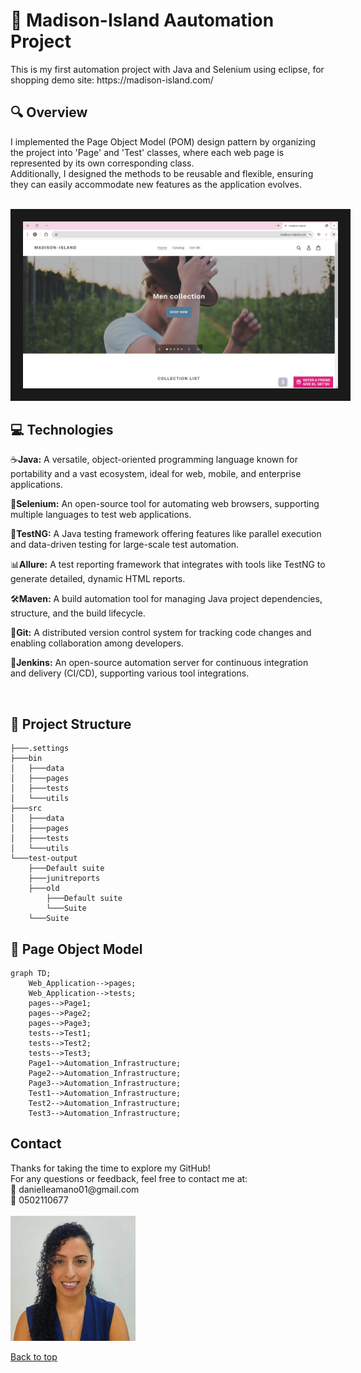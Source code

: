 
<h1> 💯	Madison-Island Aautomation Project</h1>
This is my first automation project with Java and Selenium using eclipse, for shopping demo site: https://madison-island.com/ <br>
<!--Further details can be found on the following website: __  -->

<h2> 🔍 Overview </h2>
I implemented the Page Object Model (POM) design pattern by organizing the project into 'Page' and 'Test' classes, where each web page is represented by its own corresponding class. <br>
Additionally, I designed the methods to be reusable and flexible, ensuring they can easily accommodate new features as the application evolves. <br>
<br>
<p align="center">
<img src="images/website-general.jpeg" alt="A beautiful scenery"  width="780" border="20" >
</p>
<h2>💻 Technologies </h2>
<p>☕<b>Java:</b> A versatile, object-oriented programming language known for portability and a vast ecosystem, ideal for web, mobile, and enterprise applications.<br></p>
<p>💽<b>Selenium:</b> An open-source tool for automating web browsers, supporting multiple languages to test web applications.<br></p>
<p>🧰<b>TestNG:</b> A Java testing framework offering features like parallel execution and data-driven testing for large-scale test automation.<br></p>
<p>📊<b>Allure:</b> A test reporting framework that integrates with tools like TestNG to generate detailed, dynamic HTML reports.<br></p>
<p>🛠️<b>Maven:</b> A build automation tool for managing Java project dependencies, structure, and the build lifecycle.<br></p>
<p>🌳<b>Git:</b> A distributed version control system for tracking code changes and enabling collaboration among developers.<br></p>
<p>🤖<b>Jenkins:</b> An open-source automation server for continuous integration and delivery (CI/CD), supporting various tool integrations.<br></p>
<br>


<!--<h2>📊 Reports </h2>
 -->

<!-- <h2>📖 User Guide </h2>
Please review this file: https://docs.google.com/document/d/1krdPGVB7Q1rza0lzCrx5gbg1yLOrP-CuVnI-RYg-5f0/edit?usp=sharing
ads the file to GitHub
 -->
 

<h2>📂 Project Structure</h2> 

```
├───.settings
├───bin
│   ├───data
│   ├───pages
│   ├───tests
│   └───utils
├───src
│   ├───data
│   ├───pages
│   ├───tests
│   └───utils
└───test-output
    ├───Default suite
    ├───junitreports
    ├───old
        ├───Default suite
        └───Suite
    └───Suite

  ```

<h2>🌱 Page Object Model</h2> 

```mermaid
graph TD;
    Web_Application-->pages;
    Web_Application-->tests;
    pages-->Page1;
    pages-->Page2;
    pages-->Page3;
    tests-->Test1;
    tests-->Test2;
    tests-->Test3;
    Page1-->Automation_Infrastructure;
    Page2-->Automation_Infrastructure;
    Page3-->Automation_Infrastructure;
    Test1-->Automation_Infrastructure;
    Test2-->Automation_Infrastructure;
    Test3-->Automation_Infrastructure;
``` 

 
<h2> Contact</h2>
Thanks for taking the time to explore my GitHub!<br>
For any questions or feedback, feel free to contact me at: <br>
📧 danielleamano01@gmail.com <br>
📲 0502110677<br>
<br>
<img src="images/Picture.JPG" alt="A beautiful scenery"  width="200"  >

[Back to top](#top)
